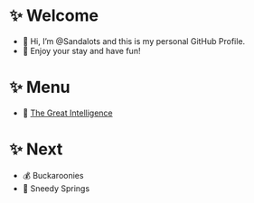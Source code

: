 # ✨ Welcome
- 👋 Hi, I’m @Sandalots and this is my personal GitHub Profile.
- 🍹 Enjoy your stay and have fun!




# ✨ Menu
- 🧑‍ [The Great Intelligence](https://www.sandymacdonald.co.uk)




# ✨ Next
- 💰 Buckaroonies
- 🌴 Sneedy Springs




<!---
Sandalots/Sandalots is a ✨ special ✨ repository because its `README.md` (this file) appears on your GitHub profile.
You can click the Preview link to take a look at your changes.
--->

